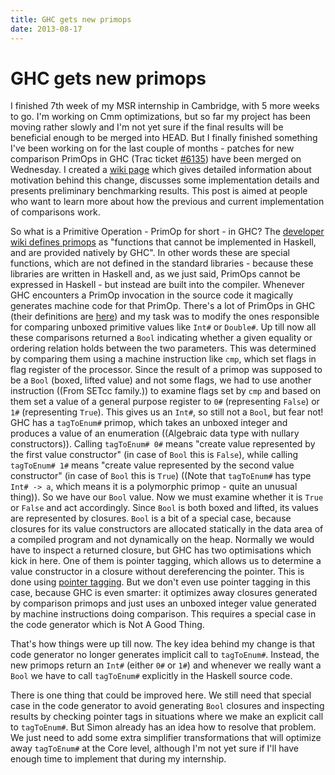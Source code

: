 ```yaml
---
title: GHC gets new primops
date: 2013-08-17
---
```


GHC gets new primops
====================

I finished 7th week of my MSR internship in Cambridge, with 5 more weeks to
go. I'm working on Cmm optimizations, but so far my project has been moving
rather slowly and I'm not yet sure if the final results will be beneficial
enough to be merged into HEAD. But I finally finished something I've been
working on for the last couple of months - patches for new comparison PrimOps in
GHC (Trac ticket [#6135](http://ghc.haskell.org/trac/ghc/ticket/6135)) have been
merged on Wednesday. I created a [wiki
page](http://ghc.haskell.org/trac/ghc/wiki/PrimBool) which gives detailed
information about motivation behind this change, discusses some implementation
details and presents preliminary benchmarking results. This post is aimed at
people who want to learn more about how the previous and current implementation
of comparisons work.

So what is a Primitive Operation - PrimOp for short - in GHC? The [developer
wiki defines primops](http://ghc.haskell.org/trac/ghc/wiki/Commentary/PrimOps)
as "functions that cannot be implemented in Haskell, and are provided natively
by GHC". In other words these are special functions, which are not defined in
the standard libraries - because these libraries are written in Haskell and, as
we just said, PrimOps cannot be expressed in Haskell - but instead are built
into the compiler. Whenever GHC encounters a PrimOp invocation in the source
code it magically generates machine code for that PrimOp. There's a lot of
PrimOps in GHC (their definitions are
[here](https://github.com/ghc/ghc/blob/master/compiler/prelude/primops.txt.pp))
and my task was to modify the ones responsible for comparing unboxed primitive
values like `Int#` or `Double#`. Up till now all these comparisons returned a
`Bool` indicating whether a given equality or ordering relation holds between
the two parameters. This was determined by comparing them using a machine
instruction like `cmp`, which set flags in flag register of the processor. Since
the result of a primop was supposed to be a `Bool` (boxed, lifted value) and not
some flags, we had to use another instruction ((From SETcc family.)) to examine
flags set by `cmp` and based on them set a value of a general purpose register
to `0#` (representing `False`) or `1#` (representing `True`). This gives us an
`Int#`, so still not a `Bool`, but fear not! GHC has a `tagToEnum#` primop,
which takes an unboxed integer and produces a value of an enumeration
((Algebraic data type with nullary constructors)). Calling `tagToEnum# 0#` means
"create value represented by the first value constructor" (in case of `Bool`
this is `False`), while calling `tagToEnum# 1#` means "create value represented
by the second value constructor" (in case of `Bool` this is `True`) ((Note that
`tagToEnum#` has type `Int# -> a`, which means it is a polymorphic primop -
quite an unusual thing)). So we have our `Bool` value. Now we must examine
whether it is `True` or `False` and act accordingly. Since `Bool` is both boxed
and lifted, its values are represented by closures. `Bool` is a bit of a special
case, because closures for its value constructors are allocated statically in
the data area of a compiled program and not dynamically on the heap. Normally we
would have to inspect a returned closure, but GHC has two optimisations which
kick in here. One of them is pointer tagging, which allows us to determine a
value constructor in a closure without dereferencing the pointer. This is done
using [pointer
tagging](http://ghc.haskell.org/trac/ghc/wiki/Commentary/Rts/HaskellExecution/PointerTagging).
But we don't even use pointer tagging in this case, because GHC is even smarter:
it optimizes away closures generated by comparison primops and just uses an
unboxed integer value generated by machine instructions doing comparison. This
requires a special case in the code generator which is Not A Good Thing.

That's how things were up till now. The key idea behind my change is that code
generator no longer generates implicit call to `tagToEnum#`. Instead, the new
primops return an `Int#` (either `0#` or `1#`) and whenever we really want a
`Bool` we have to call `tagToEnum#` explicitly in the Haskell source code.

There is one thing that could be improved here. We still need that special case
in the code generator to avoid generating `Bool` closures and inspecting results
by checking pointer tags in situations where we make an explicit call to
`tagToEnum#`. But Simon already has an idea how to resolve that problem. We just
need to add some extra simplifier transformations that will optimize away
`tagToEnum#` at the Core level, although I'm not yet sure if I'll have enough
time to implement that during my internship.

